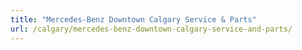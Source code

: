 ```yaml
---
title: "Mercedes-Benz Downtown Calgary Service & Parts"
url: /calgary/mercedes-benz-downtown-calgary-service-and-parts/
---
```

